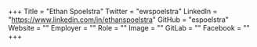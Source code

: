 +++
Title = "Ethan Spoelstra"
Twitter = "ewspoelstra"
LinkedIn = "https://www.linkedin.com/in/ethanspoelstra"
GitHub = "espoelstra"
Website = ""
Employer = ""
Role = ""
Image = ""
GitLab = ""
Facebook = ""
+++
